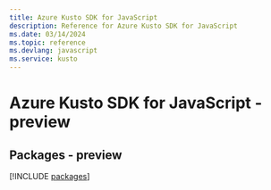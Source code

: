 ```yaml
---
title: Azure Kusto SDK for JavaScript
description: Reference for Azure Kusto SDK for JavaScript
ms.date: 03/14/2024
ms.topic: reference
ms.devlang: javascript
ms.service: kusto
---
```

# Azure Kusto SDK for JavaScript - preview
## Packages - preview
[!INCLUDE [packages](kusto-index.md)]